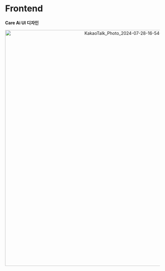 # Frontend


**Care Ai UI 디자인**

<p align = "center">
  <img width="769" alt="KakaoTalk_Photo_2024-07-28-16-54-06" src="https://github.com/user-attachments/assets/85a002c7-b956-43d8-be60-3fdc7650fe92">
</p>

